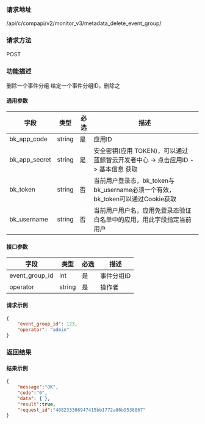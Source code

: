 
### 请求地址

/api/c/compapi/v2/monitor_v3/metadata_delete_event_group/



### 请求方法

POST


### 功能描述

删除一个事件分组
给定一个事件分组ID，删除之



#### 通用参数

| 字段 | 类型 | 必选 |  描述 |
|-----------|------------|--------|------------|
| bk_app_code  |  string    | 是 | 应用ID     |
| bk_app_secret|  string    | 是 | 安全密钥(应用 TOKEN)，可以通过 蓝鲸智云开发者中心 -&gt; 点击应用ID -&gt; 基本信息 获取 |
| bk_token     |  string    | 否 | 当前用户登录态，bk_token与bk_username必须一个有效，bk_token可以通过Cookie获取 |
| bk_username  |  string    | 否 | 当前用户用户名，应用免登录态验证白名单中的应用，用此字段指定当前用户 |

#### 接口参数

| 字段           | 类型   | 必选 | 描述        |
| -------------- | ------ | ---- | ----------- |
| event_group_id  | int | 是   | 事件分组ID |
| operator  | string | 是   | 操作者 |

#### 请求示例

```json
{
	"event_group_id": 123,
	"operator": "admin"
}
```

### 返回结果

#### 结果示例

```json
{
    "message":"OK",
    "code":"0",
    "data": { },
    "result":true,
    "request_id":"408233306947415bb1772a86b9536867"
}
```